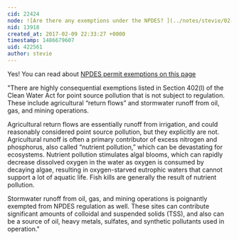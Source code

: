 ```yaml
---
cid: 22424
node: ![Are there any exemptions under the NPDES? ](../notes/stevie/02-09-2017/are-there-any-exemptions-under-the-npdes)
nid: 13918
created_at: 2017-02-09 22:33:27 +0000
timestamp: 1486679607
uid: 422561
author: stevie
---
```


Yes! You can read about [NPDES permit exemptions on this page](https://publiclab.org/wiki/npdes#What+kinds+of+permits+and+limits+are+included+in+NPDES?) 

"There are highly consequential exemptions listed in Section 402(l) of the Clean Water Act for point source pollution that is not subject to regulation. These include agricultural “return flows” and stormwater runoff from oil, gas, and mining operations.

Agricultural return flows are essentially runoff from irrigation, and could reasonably considered point source pollution, but they explicitly are not. Agricultural runoff is often a primary contributor of excess nitrogen and phosphorus, also called “nutrient pollution,” which can be devastating for ecosystems. Nutrient pollution stimulates algal blooms, which can rapidly decrease dissolved oxygen in the water as oxygen is consumed by decaying algae, resulting in oxygen-starved eutrophic waters that cannot support a lot of aquatic life. Fish kills are generally the result of nutrient pollution.

Stormwater runoff from oil, gas, and mining operations is poignantly exempted from NPDES regulation as well. These sites can contribute significant amounts of colloidal and suspended solids (TSS), and also can be a source of oil, heavy metals, sulfates, and synthetic pollutants used in operation."